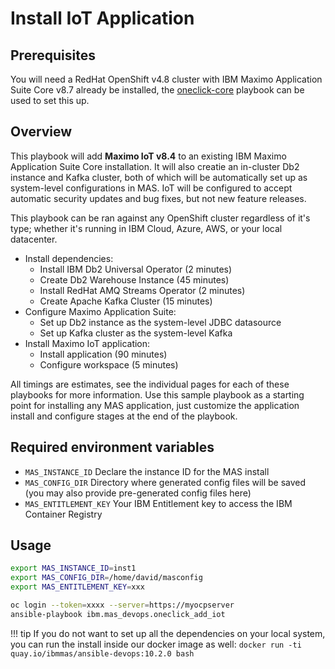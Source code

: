 # Install IoT Application

## Prerequisites
You will need a RedHat OpenShift v4.8 cluster with IBM Maximo Application Suite Core v8.7 already be installed, the [oneclick-core](oneclick-core.md) playbook can be used to set this up.

## Overview
This playbook will add **Maximo IoT v8.4** to an existing IBM Maximo Application Suite Core installation.  It will also creatie an in-cluster Db2 instance and Kafka cluster, both of which will be automatically set up as system-level configurations in MAS.  IoT will be configured to accept automatic security updates and bug fixes, but not new feature releases.

This playbook can be ran against any OpenShift cluster regardless of it's type; whether it's running in IBM Cloud, Azure, AWS, or your local datacenter.

- Install dependencies:
    - Install IBM Db2 Universal Operator (2 minutes)
    - Create Db2 Warehouse Instance (45 minutes)
    - Install RedHat AMQ Streams Operator (2 minutes)
    - Create Apache Kafka Cluster (15 minutes)
- Configure Maximo Application Suite:
    - Set up Db2 instance as the system-level JDBC datasource
    - Set up Kafka cluster as the system-level Kafka
- Install Maximo IoT application:
    - Install application (90 minutes)
    - Configure workspace (5 minutes)

All timings are estimates, see the individual pages for each of these playbooks for more information.  Use this sample playbook as a starting point for installing any MAS application, just customize the application install and configure stages at the end of the playbook.


## Required environment variables
- `MAS_INSTANCE_ID` Declare the instance ID for the MAS install
- `MAS_CONFIG_DIR` Directory where generated config files will be saved (you may also provide pre-generated config files here)
- `MAS_ENTITLEMENT_KEY` Your IBM Entitlement key to access the IBM Container Registry

## Usage
```bash
export MAS_INSTANCE_ID=inst1
export MAS_CONFIG_DIR=/home/david/masconfig
export MAS_ENTITLEMENT_KEY=xxx

oc login --token=xxxx --server=https://myocpserver
ansible-playbook ibm.mas_devops.oneclick_add_iot
```

!!! tip
    If you do not want to set up all the dependencies on your local system, you can run the install inside our docker image as well: `docker run -ti quay.io/ibmmas/ansible-devops:10.2.0 bash`

